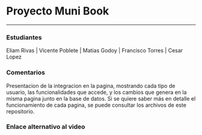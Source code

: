 

# Proyecto Muni Book
-----
### Estudiantes
Eliam Rivas  | Vicente Poblete | Matias Godoy | Francisco Torres | Cesar Lopez 

### Comentarios
Presentacion de la integracion en la pagina, mostrando cada tipo de usuario, las funcionalidades que accede, y los cambios que genera en la misma pagina junto en la base de datos. Si se quiere saber más en detalle el funcionamiento de cada pagina, se puede consultar los archivos de este repositorio.

### Enlace alternativo al video


